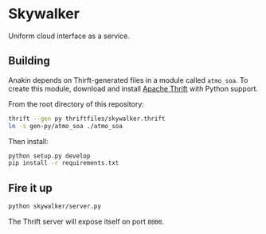 Skywalker
=========

Uniform cloud interface as a service.

Building
--------

Anakin depends on Thirft-generated files in a module called `atmo_soa`. To create this module, download and install [Apache Thrift][1] with Python support.

From the root directory of this repository:

```bash
thrift --gen py thriftfiles/skywalker.thrift
ln -s gen-py/atmo_soa ./atmo_soa
```

Then install:

```bash
python setup.py develop
pip install -r requirements.txt
```

Fire it up
----------

```bash
python skywalker/server.py
```

The Thrift server will expose itself on port `8000`.

[1]: http://thrift.apache.org/
